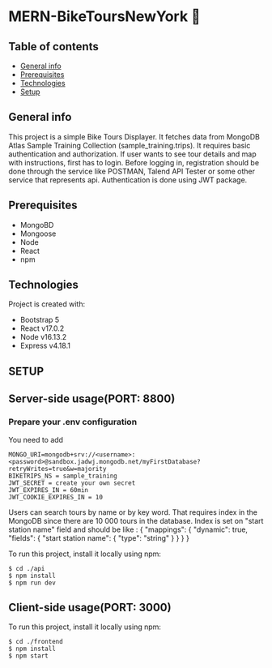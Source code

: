 # MERN-BikeToursNewYork :bicyclist:

## Table of contents
* [General info](#general-info)
* [Prerequisites](#prerequisites)
* [Technologies](#technologies)
* [Setup](#setup)

## General info
This project is a simple Bike Tours Displayer. It fetches data from MongoDB Atlas Sample Training Collection (sample_training.trips).
It requires basic authentication and authorization. If user wants to see tour details and map with instructions, first has to login.
Before logging in, registration should be done through the service like POSTMAN, Talend API Tester or some other service that represents api.
Authentication is done using JWT package.


## Prerequisites
* MongoBD
* Mongoose
* Node
* React
* npm
	
## Technologies
Project is created with:
* Bootstrap 5
* React v17.0.2
* Node v16.13.2
* Express v4.18.1

## SETUP

## Server-side usage(PORT: 8800)
### Prepare your .env configuration
You need to add 
```
MONGO_URI=mongodb+srv://<username>:<password>@sandbox.jadwj.mongodb.net/myFirstDatabase?retryWrites=true&w=majority
BIKETRIPS_NS = sample_training
JWT_SECRET = create your own secret
JWT_EXPIRES_IN = 60min
JWT_COOKIE_EXPIRES_IN = 10
```

Users can search tours by name or by key word. That requires index in the MongoDB since there are 10 000 tours in the database.
Index is set on "start station name" field and should be like :
{
  "mappings": {
    "dynamic": true,
    "fields": {
      "start station name": {
        "type": "string"
      }
    }
  }
}

To run this project, install it locally using npm:

```
$ cd ./api
$ npm install
$ npm run dev
```
	
## Client-side usage(PORT: 3000)
To run this project, install it locally using npm:

```
$ cd ./frontend
$ npm install
$ npm start
```
